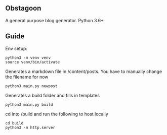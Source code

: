 ## Obstagoon
A general purpose blog generator.
Python 3.6+

## Guide
Env setup:
```
python3 -m venv venv
source venv/bin/activate
```
Generates a markdown file in /content/posts. You have to manually change the filename for now
```
python3 main.py newpost
```
Generates a build folder and fills in templates
```
python3 main.py build
```
cd into /build and run the following to host locally
```
cd build
python3 -m http.server
```